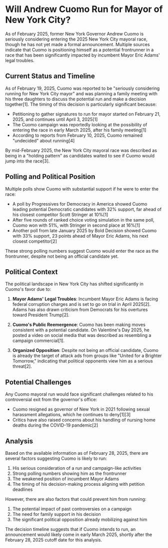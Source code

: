 # Will Andrew Cuomo Run for Mayor of New York City?

As of February 2025, former New York Governor Andrew Cuomo is seriously considering entering the 2025 New York City mayoral race, though he has not yet made a formal announcement. Multiple sources indicate that Cuomo is positioning himself as a potential frontrunner in a race that has been significantly impacted by incumbent Mayor Eric Adams' legal troubles.

## Current Status and Timeline

As of February 19, 2025, Cuomo was reported to be "seriously considering running for New York City mayor" and was planning a family meeting with his three daughters to discuss the potential run and make a decision together[1]. The timing of this decision is particularly significant because:

- Petitioning to gather signatures to run for mayor started on February 21, 2025, and continues until April 3, 2025[1]
- The Cuomo campaign was reportedly looking at the possibility of entering the race in early March 2025, after his family meeting[1]
- According to reports from February 10, 2025, Cuomo remained "undecided" about running[4]

By mid-February 2025, the New York City mayoral race was described as being in a "holding pattern" as candidates waited to see if Cuomo would jump into the race[3].

## Polling and Political Position

Multiple polls show Cuomo with substantial support if he were to enter the race:

- A poll by Progressives for Democracy in America showed Cuomo leading potential Democratic candidates with 32% support, far ahead of his closest competitor Scott Stringer at 10%[1]
- After five rounds of ranked choice voting simulation in the same poll, Cuomo won with 51%, with Stringer in second place at 16%[1]
- Another poll from late January 2025 by Bold Decision showed Cuomo with 33% support, 23 points ahead of Mayor Eric Adams, his next closest competitor[2]

These strong polling numbers suggest Cuomo would enter the race as the frontrunner, despite not being an official candidate yet.

## Political Context

The political landscape in New York City has shifted significantly in Cuomo's favor due to:

1. **Mayor Adams' Legal Troubles**: Incumbent Mayor Eric Adams is facing federal corruption charges and is set to go on trial in April 2025[2]. Adams has also drawn criticism from Democrats for his overtures toward President Trump[2].

2. **Cuomo's Public Reemergence**: Cuomo has been making moves consistent with a potential candidate. On Valentine's Day 2025, he posted a video on social media that was described as resembling a campaign commercial[1].

3. **Organized Opposition**: Despite not being an official candidate, Cuomo is already the target of attack ads from groups like "United for a Brighter Tomorrow," indicating that political opponents view him as a serious threat[2].

## Potential Challenges

Any Cuomo mayoral run would face significant challenges related to his controversial exit from the governor's office:

- Cuomo resigned as governor of New York in 2021 following sexual harassment allegations, which he continues to deny[1][3]
- Critics have also raised concerns about his handling of nursing home deaths during the COVID-19 pandemic[2]

## Analysis

Based on the available information as of February 28, 2025, there are several factors suggesting Cuomo is likely to run:

1. His serious consideration of a run and campaign-like activities
2. Strong polling numbers showing him as the frontrunner
3. The weakened position of incumbent Mayor Adams
4. The timing of his decision-making process aligning with petition deadlines

However, there are also factors that could prevent him from running:

1. The potential impact of past controversies on a campaign
2. The need for family support in his decision
3. The significant political opposition already mobilizing against him

The decision timeline suggests that if Cuomo intends to run, an announcement would likely come in early March 2025, shortly after the February 28, 2025 cutoff date for this analysis.